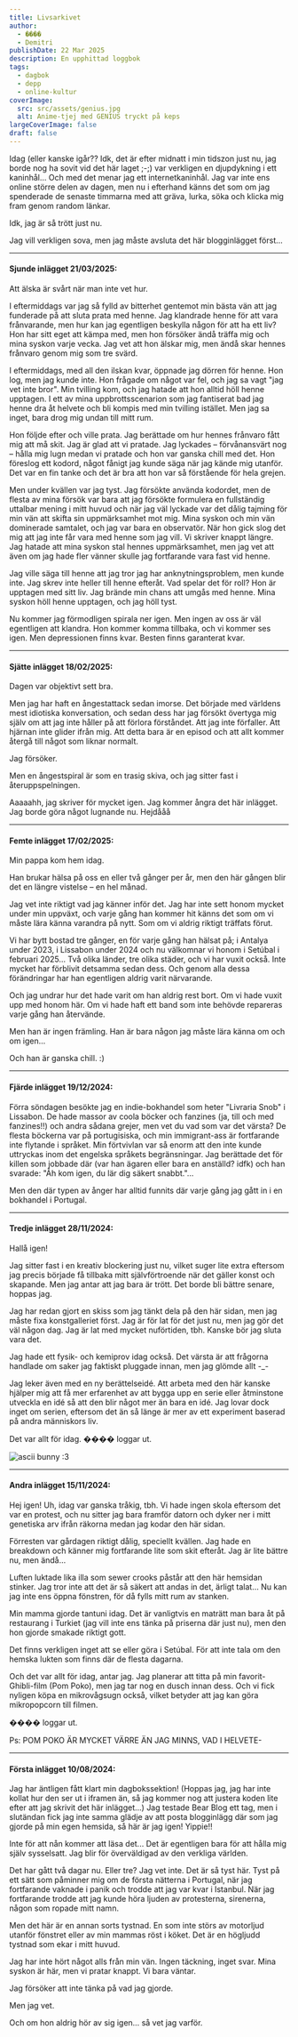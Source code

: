 ```yaml
---
title: Livsarkivet
author:
  - ����
  - Demitri
publishDate: 22 Mar 2025
description: En upphittad loggbok
tags:
  - dagbok
  - depp
  - online-kultur
coverImage:
  src: src/assets/genius.jpg
  alt: Anime-tjej med GENIUS tryckt på keps
largeCoverImage: false
draft: false
---
```

Idag (eller kanske igår?? Idk, det är efter midnatt i min tidszon just nu, jag borde nog ha sovit vid det här laget ;-;) var verkligen en djupdykning i ett kaninhål… Och med det menar jag ett internetkaninhål. Jag var inte ens online större delen av dagen, men nu i efterhand känns det som om jag spenderade de senaste timmarna med att gräva, lurka, söka och klicka mig fram genom random länkar.

Idk, jag är så trött just nu.

Jag vill verkligen sova, men jag måste avsluta det här blogginlägget först…

- - -

#### Sjunde inlägget 21/03/2025:

Att älska är svårt när man inte vet hur.

I eftermiddags var jag så fylld av bitterhet gentemot min bästa vän att jag funderade på att sluta prata med henne. Jag klandrade henne för att vara frånvarande, men hur kan jag egentligen beskylla någon för att ha ett liv? Hon har sitt eget att kämpa med, men hon försöker ändå träffa mig och mina syskon varje vecka. Jag vet att hon älskar mig, men ändå skar hennes frånvaro genom mig som tre svärd.

I eftermiddags, med all den ilskan kvar, öppnade jag dörren för henne. Hon log, men jag kunde inte. Hon frågade om något var fel, och jag sa vagt "jag vet inte bror". Min tvilling kom, och jag hatade att hon alltid höll henne upptagen. I ett av mina uppbrottsscenarion som jag fantiserat bad jag henne dra åt helvete och bli kompis med min tvilling istället. Men jag sa inget, bara drog mig undan till mitt rum.

Hon följde efter och ville prata. Jag berättade om hur hennes frånvaro fått mig att må skit. Jag är glad att vi pratade. Jag lyckades – förvånansvärt nog – hålla mig lugn medan vi pratade och hon var ganska chill med det. Hon föreslog ett kodord, något fånigt jag kunde säga när jag kände mig utanför. Det var en fin tanke och det är bra att hon var så förstående för hela grejen.

Men under kvällen var jag tyst. Jag försökte använda kodordet, men de flesta av mina försök var bara att jag försökte formulera en fullständig uttalbar mening i mitt huvud och när jag väl lyckade var det dålig tajming för min vän att skifta sin uppmärksamhet mot mig. Mina syskon och min vän dominerade samtalet, och jag var bara en observatör. När hon gick slog det mig att jag inte får vara med henne som jag vill. Vi skriver knappt längre. Jag hatade att mina syskon stal hennes uppmärksamhet, men jag vet att även om jag hade fler vänner skulle jag fortfarande vara fast vid henne.

Jag ville säga till henne att jag tror jag har anknytningsproblem, men kunde inte. Jag skrev inte heller till henne efteråt. Vad spelar det för roll? Hon är upptagen med sitt liv. Jag brände min chans att umgås med henne. Mina syskon höll henne upptagen, och jag höll tyst.

Nu kommer jag förmodligen spirala ner igen. Men ingen av oss är väl egentligen att klandra. Hon kommer komma tillbaka, och vi kommer ses igen. Men depressionen finns kvar. Besten finns garanterat kvar.

- - -

#### Sjätte inlägget 18/02/2025:

Dagen var objektivt sett bra.

Men jag har haft en ångestattack sedan imorse. Det började med världens mest idiotiska konversation, och sedan dess har jag försökt övertyga mig själv om att jag inte håller på att förlora förståndet. Att jag inte förfaller. Att hjärnan inte glider ifrån mig. Att detta bara är en episod och att allt kommer återgå till något som liknar normalt.

Jag försöker.

Men en ångestspiral är som en trasig skiva, och jag sitter fast i återuppspelningen.

Aaaaahh, jag skriver för mycket igen. Jag kommer ångra det här inlägget. Jag borde göra något lugnande nu. Hejdååå

- - -

#### Femte inlägget 17/02/2025:

Min pappa kom hem idag.

Han brukar hälsa på oss en eller två gånger per år, men den här gången blir det en längre vistelse – en hel månad.

Jag vet inte riktigt vad jag känner inför det. Jag har inte sett honom mycket under min uppväxt, och varje gång han kommer hit känns det som om vi måste lära känna varandra på nytt. Som om vi aldrig riktigt träffats förut.

Vi har bytt bostad tre gånger, en för varje gång han hälsat på; i Antalya under 2023, i Lissabon under 2024 och nu välkomnar vi honom i Setúbal i februari 2025... Två olika länder, tre olika städer, och vi har vuxit också. Inte mycket har förblivit detsamma sedan dess. Och genom alla dessa förändringar har han egentligen aldrig varit närvarande.

Och jag undrar hur det hade varit om han aldrig rest bort. Om vi hade vuxit upp med honom här. Om vi hade haft ett band som inte behövde repareras varje gång han återvände.

Men han är ingen främling. Han är bara någon jag måste lära känna om och om igen...

Och han är ganska chill. :)

- - -

#### Fjärde inlägget 19/12/2024:

Förra söndagen besökte jag en indie-bokhandel som heter "Livraria Snob" i Lissabon. De hade massor av coola böcker och fanzines (ja, till och med fanzines!!) och andra sådana grejer, men vet du vad som var det värsta? De flesta böckerna var på portugisiska, och min immigrant-ass är fortfarande inte flytande i språket. Min förtvivlan var så enorm att den inte kunde uttryckas inom det engelska språkets begränsningar. Jag berättade det för killen som jobbade där (var han ägaren eller bara en anställd? idfk) och han svarade: "Åh kom igen, du lär dig säkert snabbt."...

Men den där typen av ånger har alltid funnits där varje gång jag gått in i en bokhandel i Portugal.

- - -

#### Tredje inlägget 28/11/2024:

Hallå igen!

Jag sitter fast i en kreativ blockering just nu, vilket suger lite extra eftersom jag precis började få tillbaka mitt självförtroende när det gäller konst och skapande. Men jag antar att jag bara är trött. Det borde bli bättre senare, hoppas jag.

Jag har redan gjort en skiss som jag tänkt dela på den här sidan, men jag måste fixa konstgalleriet först. Jag är för lat för det just nu, men jag gör det väl någon dag. Jag är lat med mycket nuförtiden, tbh. Kanske bör jag sluta vara det.

Jag hade ett fysik- och kemiprov idag också. Det värsta är att frågorna handlade om saker jag faktiskt pluggade innan, men jag glömde allt -_-

Jag leker även med en ny berättelseidé. Att arbeta med den här kanske hjälper mig att få mer erfarenhet av att bygga upp en serie eller åtminstone utveckla en idé så att den blir något mer än bara en idé. Jag lovar dock inget om serien, eftersom det än så länge är mer av ett experiment baserad på andra människors liv.

Det var allt för idag. ���� loggar ut.

![ascii bunny :3](src/assets/204b98e96eb889fe2dfe9ffcf5b5b832.gif)

- - -

#### Andra inlägget 15/11/2024:

Hej igen! Uh, idag var ganska tråkig, tbh. Vi hade ingen skola eftersom det var en protest, och nu sitter jag bara framför datorn och dyker ner i mitt genetiska arv ifrån räkorna medan jag kodar den här sidan.

Förresten var gårdagen riktigt dålig, speciellt kvällen. Jag hade en breakdown och känner mig fortfarande lite som skit efteråt. Jag är lite bättre nu, men ändå...

Luften luktade lika illa som sewer crooks påstår att den här hemsidan stinker. Jag tror inte att det är så säkert att andas in det, ärligt talat... Nu kan jag inte ens öppna fönstren, för då fylls mitt rum av stanken.

Min mamma gjorde tantuni idag. Det är vanligtvis en maträtt man bara åt på restaurang i Turkiet (jag vill inte ens tänka på priserna där just nu), men den hon gjorde smakade riktigt gott.

Det finns verkligen inget att se eller göra i Setúbal. För att inte tala om den hemska lukten som finns där de flesta dagarna.

Och det var allt för idag, antar jag. Jag planerar att titta på min favorit-Ghibli-film (Pom Poko), men jag tar nog en dusch innan dess. Och vi fick nyligen köpa en mikrovågsugn också, vilket betyder att jag kan göra mikropopcorn till filmen.

���� loggar ut.

Ps: POM POKO ÄR MYCKET VÄRRE ÄN JAG MINNS, VAD I HELVETE-

- - -

#### Första inlägget 10/08/2024:

Jag har äntligen fått klart min dagbokssektion! (Hoppas jag, jag har inte kollat hur den ser ut i iframen än, så jag kommer nog att justera koden lite efter att jag skrivit det här inlägget...) Jag testade Bear Blog ett tag, men i slutändan fick jag inte samma glädje av att posta blogginlägg där som jag gjorde på min egen hemsida, så här är jag igen! Yippie!!

Inte för att nån kommer att läsa det... Det är egentligen bara för att hålla mig själv sysselsatt. Jag blir för överväldigad av den verkliga världen.

Det har gått två dagar nu. Eller tre? Jag vet inte. Det är så tyst här. Tyst på ett sätt som påminner mig om de första nätterna i Portugal, när jag fortfarande vaknade i panik och trodde att jag var kvar i Istanbul. När jag fortfarande trodde att jag kunde höra ljuden av protesterna, sirenerna, någon som ropade mitt namn.

Men det här är en annan sorts tystnad. En som inte störs av motorljud utanför fönstret eller av min mammas röst i köket. Det är en högljudd tystnad som ekar i mitt huvud.

Jag har inte hört något alls från min vän. Ingen täckning, inget svar. Mina syskon är här, men vi pratar knappt. Vi bara väntar.

Jag försöker att inte tänka på vad jag gjorde.

Men jag vet.

Och om hon aldrig hör av sig igen… så vet jag varför.
